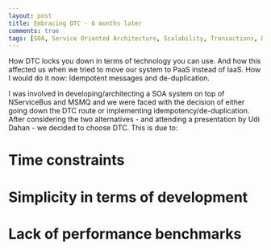 ```yaml
---
layout: post
title: Embracing DTC - 6 months later
comments: true
tags: [SOA, Service Oriented Architecture, Scalability, Transactions, DTC, MSDTC]
---
```


How DTC locks you down in terms of technology you can use. And how this affected us when we tried to move our system to PaaS instead of IaaS.
How I would do it now: Idempotent messages and de-duplication.

I was involved in developing/architecting a SOA system on top of NServiceBus and MSMQ and we were faced with the decision of either going down the DTC route or implementing idempotency/de-duplication. After considering the two alternatives - and attending a presentation by Udi Dahan - we decided to choose DTC. This is due to: 
# Time constraints
# Simplicity in terms of development
# Lack of performance benchmarks
